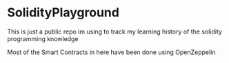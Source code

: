 # SolidityPlayground
This is just a public repo im using to track my learning history of the solidity programming knowledge

Most of the  Smart Contracts in here have been done using OpenZeppelin 
